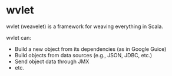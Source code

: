 # wvlet 
wvlet (weavelet) is a framework for weaving everything in Scala.

wvlet can:
 - Build a new object from its dependencies (as in Google Guice)
 - Build objects from data sources (e.g., JSON, JDBC, etc.)
 - Send object data through JMX
 - etc.


